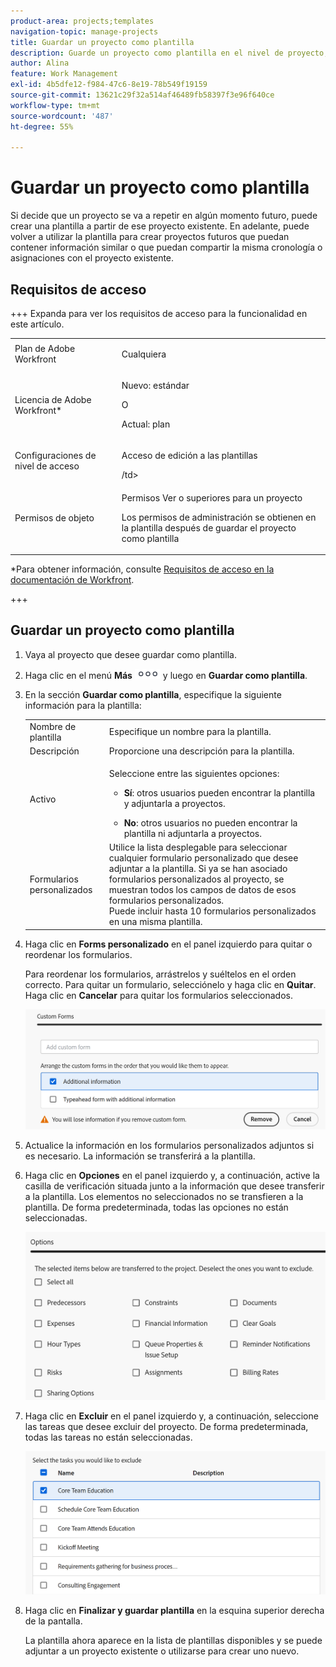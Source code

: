 ```yaml
---
product-area: projects;templates
navigation-topic: manage-projects
title: Guardar un proyecto como plantilla
description: Guarde un proyecto como plantilla en el nivel de proyecto, para que los usuarios lo vean en la interfaz de usuario; hay otro artículo al que este vincula más en profundidad (paso a paso). Esta funcionalidad debe permanecer en las áreas de proyectos Y plantillas.)
author: Alina
feature: Work Management
exl-id: 4b5dfe12-f984-47c6-8e19-78b549f19159
source-git-commit: 13621c29f32a514af46489fb58397f3e96f640ce
workflow-type: tm+mt
source-wordcount: '487'
ht-degree: 55%

---
```


# Guardar un proyecto como plantilla

<!--Audited: 6/2025-->

<!--
<p data-mc-conditions="QuicksilverOrClassic.Draft mode">(NOTE: Keep this the way it is in the Managing Projects area because the functionality in the UI is "Save as template" at the project level, so users see that in the UI; there is another article that this links to which is more in depth (step-by-step). This functionality needs to stay in both projects AND templates areas.)</p>
-->

<!--
<div class="preview">

The highlighted information on this page refers to functionality not yet generally available. It is available only in the Preview environment for all customers. The same features will also be available in the Production environment for all customers after a week from the Preview release.     

For more information, see [Interface modernization](/help/quicksilver/product-announcements/product-releases/interface-modernization/interface-modernization.md). 

</div>
-->

Si decide que un proyecto se va a repetir en algún momento futuro, puede crear una plantilla a partir de ese proyecto existente. En adelante, puede volver a utilizar la plantilla para crear proyectos futuros que puedan contener información similar o que puedan compartir la misma cronología o asignaciones con el proyecto existente.

## Requisitos de acceso

+++ Expanda para ver los requisitos de acceso para la funcionalidad en este artículo. 

<table style="table-layout:auto"> 
 <col> 
 <col> 
 <tbody> 
  <tr> 
   <td role="rowheader">Plan de Adobe Workfront</td> 
   <td> <p>Cualquiera </p> </td> 
  </tr> 
  <tr> 
   <td role="rowheader">Licencia de Adobe Workfront*</td> 
   <td> <p>Nuevo: estándar </p>
   O 
   <p>Actual: plan </p> 
   </td> 
  </tr> 
  <tr> 
   <td role="rowheader">Configuraciones de nivel de acceso</td> 
   <td> <p>Acceso de edición a las plantillas</p> /td&gt; 
  </tr> 
  <tr> 
   <td role="rowheader">Permisos de objeto</td> 
   <td> <p>Permisos Ver o superiores para un proyecto </p> <p>Los permisos de administración se obtienen en la plantilla después de guardar el proyecto como plantilla</p> </td> 
  </tr> 
 </tbody> 
</table>

*Para obtener información, consulte [Requisitos de acceso en la documentación de Workfront](/help/quicksilver/administration-and-setup/add-users/access-levels-and-object-permissions/access-level-requirements-in-documentation.md).

+++

## Guardar un proyecto como plantilla

<!--
Saving a project as a template differs in the Production and the Preview environments. 

### Save a project as a template in the Production environment


1. Go to the project that you want to save as a template. 
1. Click the **More** menu ![More icon](assets/qs-more-icon-on-an-object.png), then **Save as Template**. 
1. Specify the following information for the template:

   <table style="table-layout:auto"> 
    <col> 
    <col> 
    <tbody> 
     <tr> 
      <td role="rowheader">Name</td> 
      <td>Specify a name for the template.</td> 
     </tr> 
     <tr> 
      <td role="rowheader">Description</td> 
      <td>Provide a description for the template.</td> 
     </tr> 
     <tr> 
      <td role="rowheader">Is Active</td> 
      <td> <p>Select from the following options:</p> 
       <ul> 
        <li> <p><strong>Yes</strong>: Other users can find the template and attach it to projects.</p> </li> 
        <li><strong>No</strong>: Other users cannot find the template and cannot attach it to projects.</li> 
       </ul> </td> 
     </tr> 
     <tr> 
      <td role="rowheader">Custom Forms</td> 
      <td>Use the drop-down list to select any custom forms to attach to the template. If any custom forms have already been associated with the project, all of the data fields from those custom forms are displayed.<br>You can include up to 10 custom forms on a single template.</td> 
     </tr> 
    </tbody> 
   </table>

1. Click **Manage Forms** to remove or reorder the forms. For information about how to remove and reorder custom forms on the template, see [Custom forms](../../../administration-and-setup/customize-workfront/create-manage-custom-forms/create-and-manage-custom-forms.md).

   ![](assets/save-as-template-first-step-350x159.png)

1. Click **Next Step.**
1. In the **Options** section, select the checkbox beside any information you want to clear from the template.

   ![](assets/save-as-template-options-step-350x109.png)

1. Click **Next Step.**
1. In the **Exclude** section, select any tasks that you want to exclude from the project.

   ![](assets/save-as-template-exclude-350x205.png)

1. Click **Finish and Save Template.**

   Your template now appears in the list of available templates and can either be attached to an existing project or used to create a new one.


<div class="preview">

### Save a project as a template in the Preview environment

-->

1. Vaya al proyecto que desee guardar como plantilla.
1. Haga clic en el menú **Más** ![Icono de más](assets/qs-more-icon-on-an-object.png) y luego en **Guardar como plantilla**.
1. En la sección **Guardar como plantilla**, especifique la siguiente información para la plantilla:

   <table style="table-layout:auto"> 
    <col> 
    <col> 
    <tbody> 
     <tr> 
      <td role="rowheader">Nombre de plantilla</td> 
      <td>Especifique un nombre para la plantilla.</td> 
     </tr> 
     <tr> 
      <td role="rowheader">Descripción</td> 
      <td>Proporcione una descripción para la plantilla.</td> 
     </tr> 
     <tr> 
      <td role="rowheader">Activo</td> 
      <td> <p>Seleccione entre las siguientes opciones:</p> 
       <ul> 
        <li> <p><strong>Sí</strong>: otros usuarios pueden encontrar la plantilla y adjuntarla a proyectos.</p> </li> 
        <li><strong>No</strong>: otros usuarios no pueden encontrar la plantilla ni adjuntarla a proyectos.</li> 
       </ul> </td> 
     </tr> 
     <tr> 
      <td role="rowheader">Formularios personalizados</td> 
      <td>Utilice la lista desplegable para seleccionar cualquier formulario personalizado que desee adjuntar a la plantilla. Si ya se han asociado formularios personalizados al proyecto, se muestran todos los campos de datos de esos formularios personalizados.<br>Puede incluir hasta 10 formularios personalizados en una misma plantilla.</td> 
     </tr> 
    </tbody> 
   </table>

1. Haga clic en **Forms personalizado** en el panel izquierdo para quitar o reordenar los formularios.

   Para reordenar los formularios, arrástrelos y suéltelos en el orden correcto.
Para quitar un formulario, selecciónelo y haga clic en **Quitar**. Haga clic en **Cancelar** para quitar los formularios seleccionados.

   ![Área de formularios personalizados en el cuadro Guardar como plantilla](assets/custom-forms-ara-in-save-as-template-box.png)

1. Actualice la información en los formularios personalizados adjuntos si es necesario. La información se transferirá a la plantilla.

1. Haga clic en **Opciones** en el panel izquierdo y, a continuación, active la casilla de verificación situada junto a la información que desee transferir a la plantilla. Los elementos no seleccionados no se transfieren a la plantilla. De forma predeterminada, todas las opciones no están seleccionadas.

   ![Área de opciones en el cuadro Guardar como plantilla](assets/options-area-in-save-as-template-box.png)

1. Haga clic en **Excluir** en el panel izquierdo y, a continuación, seleccione las tareas que desee excluir del proyecto. De forma predeterminada, todas las tareas no están seleccionadas.

   ![Excluir área en el cuadro Guardar como plantilla](assets/exclude-area-save-as-template-box.png)

1. Haga clic en **Finalizar y guardar plantilla** en la esquina superior derecha de la pantalla.

   La plantilla ahora aparece en la lista de plantillas disponibles y se puede adjuntar a un proyecto existente o utilizarse para crear uno nuevo.

